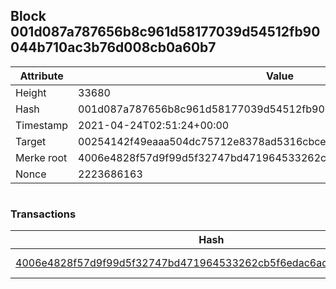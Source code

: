 ## Block 001d087a787656b8c961d58177039d54512fb90044b710ac3b76d008cb0a60b7

Attribute | Value
--- | ---
Height | 33680
Hash | 001d087a787656b8c961d58177039d54512fb90044b710ac3b76d008cb0a60b7
Timestamp | 2021-04-24T02:51:24+00:00
Target | 00254142f49eaaa504dc75712e8378ad5316cbcead634704b3734b6271167cc4
Merke root | 4006e4828f57d9f99d5f32747bd471964533262cb5f6edac6ad7fbcb2312430a
Nonce | 2223686163

```

```

### Transactions

Hash | Amount
--- | ---
[4006e4828f57d9f99d5f32747bd471964533262cb5f6edac6ad7fbcb2312430a](4006e4828f57d9f99d5f32747bd471964533262cb5f6edac6ad7fbcb2312430a.md) | 10.00000000 SKEPTI 
